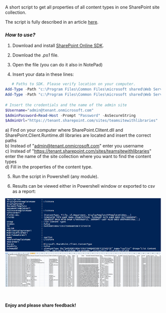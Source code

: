 A short script to get all properties of all content types in one SharePoint site collection.

The script is fully described in an article [here](http://social.technet.microsoft.com/wiki/contents/articles/31051.sharepoint-online-content-types-in-powershell.aspx).

### *How to use?*

1. Download and install [SharePoint Online SDK](https://www.microsoft.com/en-us/download/details.aspx?id=42038).

2. Download the *.ps1* file.

3. Open the file (you can do it also in NotePad)

4. Insert your data in these lines:

 

 

```PowerShell
   # Paths to SDK. Please verify location on your computer. 
Add-Type -Path "c:\Program Files\Common Files\microsoft shared\Web Server Extensions\15\ISAPI\Microsoft.SharePoint.Client.dll"  
Add-Type -Path "c:\Program Files\Common Files\microsoft shared\Web Server Extensions\15\ISAPI\Microsoft.SharePoint.Client.Runtime.dll"  
 
# Insert the credentials and the name of the admin site 
$Username="admin@tenant.onmicrosoft.com" 
$AdminPassword=Read-Host -Prompt "Password" -AsSecureString 
$AdminUrl="https://tenant.sharepoint.com/sites/teamsitewithlibraries"
``` 
a) Find on your computer where SharePoint.Clitent.dll and SharePoint.Client.Runtime.dll libraries are located and insert the correct paths </br>
b)  Instead of "admin@tenant.onmicrosoft.com" enter you username </br>
c) Instead of "https://tenant.sharepoint.com/sites/teamsitewithlibraries" enter the name of the site collection where you want to find the content types </br>
d) Fill in the properties of the content type. </br>

5. Run the script in Powershell (any module). 

6. Results can be viewed either in Powershell window or exported to csv as a report:

<img src="../Get all properties of all content types in a site/GetPropertiesWITHOUTExtra.PNG" width="850">
<img src="../Get all properties of all content types in a site/GetPropertiesWITHOUTExtra2.PNG" width="850">



 

<br/><br/>
<b>Enjoy and please share feedback!</b>
